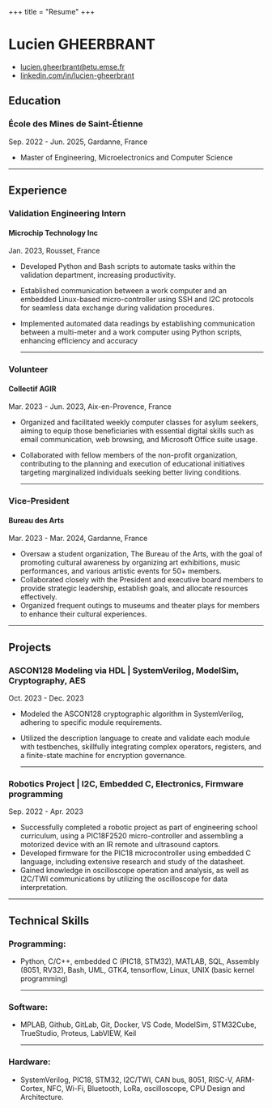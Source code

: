 +++
title = "Resume"
+++

# Lucien GHEERBRANT
- [lucien.gheerbrant@etu.emse.fr](mailto:lucien.gheerbrant@etu.emse.fr)
- [linkedin.com/in/lucien-gheerbrant](https://linkedin.com/in/lucien-gheerbrant)

## Education
### École des Mines de Saint-Étienne
Sep. 2022 - Jun. 2025,  Gardanne, France
- Master of Engineering, Microelectronics and Computer Science

---

## Experience
### Validation Engineering Intern
#### Microchip Technology Inc
Jan. 2023, Rousset, France
- Developed Python and Bash scripts to automate tasks within the validation department, increasing productivity.
- Established communication between a work computer and an embedded Linux-based micro-controller using SSH and I2C protocols for seamless data exchange during validation procedures.
- Implemented automated data readings by establishing communication between a multi-meter and a work computer using Python scripts, enhancing efficiency and accuracy

    ---

### Volunteer
#### Collectif AGIR
Mar. 2023 - Jun. 2023, Aix-en-Provence, France
- Organized and facilitated weekly computer classes for asylum seekers, aiming to equip those beneficiaries with essential digital skills such as email communication, web browsing, and Microsoft Office suite usage.
- Collaborated with fellow members of the non-profit organization, contributing to the planning and execution of educational initiatives targeting marginalized individuals seeking better living conditions.

    ---

### Vice-President
#### Bureau des Arts
Mar. 2023 - Mar. 2024, Gardanne, France
- Oversaw a student organization, The Bureau of the Arts, with the goal of promoting cultural awareness by organizing art exhibitions, music performances, and various artistic events for 50+ members.
- Collaborated closely with the President and executive board members to provide strategic leadership, establish goals, and allocate resources effectively.
- Organized frequent outings to museums and theater plays for members to enhance their cultural experiences.

---

## Projects
### ASCON128 Modeling via HDL | SystemVerilog, ModelSim, Cryptography, AES
 Oct. 2023 - Dec. 2023
- Modeled the ASCON128 cryptographic algorithm in SystemVerilog, adhering to specific module requirements.
- Utilized the description language to create and validate each module with testbenches, skillfully integrating complex operators, registers, and a finite-state machine for encryption governance.

    ---

### Robotics Project | I2C, Embedded C, Electronics, Firmware programming
 Sep. 2022 - Apr. 2023
- Successfully completed a robotic project as part of engineering school curriculum, using a PIC18F2520 micro-controller and assembling a motorized device with an IR remote and ultrasound captors.
- Developed firmware for the PIC18 microcontroller using embedded C language, including extensive research and study of the datasheet.
- Gained knowledge in oscilloscope operation and analysis, as well as I2C/TWI communications by utilizing the oscilloscope for data interpretation.

---

## Technical Skills
### Programming:
- Python, C/C++, embedded C (PIC18, STM32), MATLAB, SQL, Assembly (8051, RV32), Bash, UML, GTK4, tensorflow, Linux, UNIX (basic kernel programming)

    ---
    
### Software:
- MPLAB, Github, GitLab, Git, Docker, VS Code, ModelSim, STM32Cube, TrueStudio, Proteus, LabVIEW, Keil

    ---
    
### Hardware:
- SystemVerilog, PIC18, STM32, I2C/TWI, CAN bus, 8051, RISC-V, ARM-Cortex, NFC, Wi-Fi, Bluetooth, LoRa, oscilloscope, CPU Design and Architecture.
